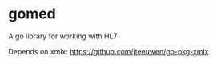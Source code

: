 gomed
=====

A go library for working with HL7

Depends on xmlx: https://github.com/jteeuwen/go-pkg-xmlx
